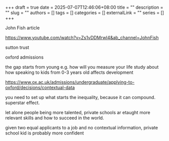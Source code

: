 +++ 
draft = true
date = 2025-07-07T12:46:06+08:00
title = ""
description = ""
slug = ""
authors = []
tags = []
categories = []
externalLink = ""
series = []
+++

John Fish article

https://www.youtube.com/watch?v=Zs1vDDMrwI4&ab_channel=JohnFish


sutton trust

oxford admissions

the gap starts from young e.g. how will you measure your life study about how speaking to kids from 0-3 years old affects development


https://www.ox.ac.uk/admissions/undergraduate/applying-to-oxford/decisions/contextual-data

you need to set up what starts the inequality, because it can compound. superstar effect.

let alone people being more talented, private schools ar etaught more relevant skills and how to succeed in the world.

given two equal applicants to a job and no contextual information, private school kid is probably more confident